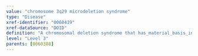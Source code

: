```yaml
---
value: "chromosome 3q29 microdeletion syndrome"
type: "Disease"
xref-identifier: "0060419"
xref-dataSource: "DOID"
definition: "A chromosomal deletion syndrome that has_material_basis_in deletion of the chromosome 3q29 region."
level: "Level 3"
parents: [0060388]
---
```

